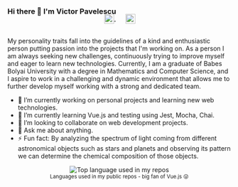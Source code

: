 ### Hi there 👋 I'm Victor Pavelescu

<p align="center" style="margin: -20px 0 30px">
  &nbsp;&nbsp;
  <a href="https://www.linkedin.com/in/pavelescuvictor/" target="_blank" style='margin-right:10px'>
    <img align="center" src="https://cdn.jsdelivr.net/npm/simple-icons@3.0.1/icons/linkedin.svg" alt="linkedin" height="22px" width="22px" />
  </a> 
  &nbsp;&nbsp;
  <a href="https://www.artstation.com/pavelescuvictor" target="_blank" style='margin-right:10px'>
    <img align="center" src="https://cdn.jsdelivr.net/npm/simple-icons@3.0.1/icons/artstation.svg" alt="artstation" height="22px" width="22px" />
  </a>
</p>
 
My personality traits fall into the guidelines of a kind and enthusiastic person putting passion into the projects that I'm working on. As a person I am always seeking new challenges, continuously trying to improve myself and eager to learn new technologies. Currently, I am a graduate of Babes Bolyai University with a degree in Mathematics and Computer Science, and I aspire to work in a challenging and dynamic environment that allows me to further develop myself working with a strong and dedicated team.

- 🔭 I’m currently working on personal projects and learning new web technologies.
- 🌱 I’m currently learning Vue.js and testing using Jest, Mocha, Chai.
- 👯 I’m looking to collaborate on web development projects.
- 💬 Ask me about anything.
- ⚡ Fun fact: By analyzing the spectrum of light coming from different astronomical objects such as stars and planets and observing its pattern we can determine the chemical composition of those objects.

<div align="center">
  <img width="" src="https://github-readme-stats.vercel.app/api/top-langs/?username=PavelescuVictor&layout=compact&hide_title=1&card_width=300" alt="Top language used in my repos" />
  <br />
  <small>Languages used in my public repos - big fan of Vue.js 😛</small>
  <br />
  <br />
</div>
